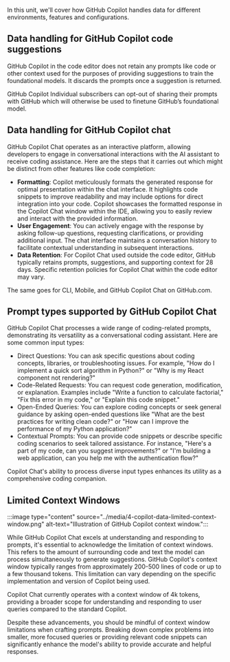 In this unit, we'll cover how GitHub Copilot handles data for different environments, features and configurations.

## Data handling for GitHub Copilot code suggestions
GitHub Copilot in the code editor does not retain any prompts like code or other context used for the purposes of providing suggestions to train the foundational models. It discards the prompts once a suggestion is returned. 

GitHub Copilot Individual subscribers can opt-out of sharing their prompts with GitHub which will otherwise be used to finetune GitHub’s foundational model.

## Data handling for GitHub Copilot chat
GitHub Copilot Chat operates as an interactive platform, allowing developers to engage in conversational interactions with the AI assistant to receive coding assistance. Here are the steps that it carries out which might be distinct from other features like code completion:

- **Formatting**: Copilot meticulously formats the generated response for optimal presentation within the chat interface. It highlights code snippets to improve readability and may include options for direct integration into your code. Copilot showcases the formatted response in the Copilot Chat window within the IDE, allowing you to easily review and interact with the provided information.
- **User Engagement**: You can actively engage with the response by asking follow-up questions, requesting clarifications, or providing additional input. The chat interface maintains a conversation history to facilitate contextual understanding in subsequent interactions.
- **Data Retention**: For Copilot Chat used outside the code editor, GitHub typically retains prompts, suggestions, and supporting context for 28 days. Specific retention policies for Copilot Chat within the code editor may vary. 

The same goes for CLI, Mobile, and GitHub Copilot Chat on GitHub.com.


## Prompt types supported by GitHub Copilot Chat

GitHub Copilot Chat processes a wide range of coding-related prompts, demonstrating its versatility as a conversational coding assistant. Here are some common input types:

- Direct Questions: You can ask specific questions about coding concepts, libraries, or troubleshooting issues. For example, "How do I implement a quick sort algorithm in Python?" or "Why is my React component not rendering?"
- Code-Related Requests: You can request code generation, modification, or explanation. Examples include "Write a function to calculate factorial," "Fix this error in my code," or "Explain this code snippet."
- Open-Ended Queries: You can explore coding concepts or seek general guidance by asking open-ended questions like "What are the best practices for writing clean code?" or "How can I improve the performance of my Python application?"
- Contextual Prompts: You can provide code snippets or describe specific coding scenarios to seek tailored assistance. For instance, "Here's a part of my code, can you suggest improvements?" or "I'm building a web application, can you help me with the authentication flow?"

Copilot Chat's ability to process diverse input types enhances its utility as a comprehensive coding companion.


## Limited Context Windows


:::image type="content" source="../media/4-copilot-data-limited-context-window.png" alt-text="Illustration of GitHub Copilot context window.":::

While GitHub Copilot Chat excels at understanding and responding to prompts, it's essential to acknowledge the limitation of context windows. This refers to the amount of surrounding code and text the model can process simultaneously to generate suggestions.
GitHub Copilot's context window typically ranges from approximately 200-500 lines of code or up to a few thousand tokens. This limitation can vary depending on the specific implementation and version of Copilot being used.

Copilot Chat currently operates with a context window of 4k tokens, providing a broader scope for understanding and responding to user queries compared to the standard Copilot.

Despite these advancements, you should be mindful of context window limitations when crafting prompts. Breaking down complex problems into smaller, more focused queries or providing relevant code snippets can significantly enhance the model's ability to provide accurate and helpful responses.
